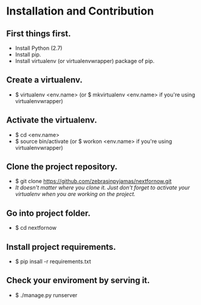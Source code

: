 # Installation and Contribution
## First things first.
- Install Python (2.7)
- Install pip.
- Install virtualenv (or virtualenvwrapper) package of pip.

## Create a virtualenv.
- $ virtualenv <env.name> (or $ mkvirtualenv <env.name> if you're using virtualenvwrapper)

## Activate the virtualenv.
- $ cd <env.name>
- $ source bin/activate (or $ workon <env.name> if you're using virtualenvwrapper)

## Clone the project repository. 
- $ git clone https://github.com/zebrasinpyjamas/nextfornow.git
- *It doesn't matter where you clone it. Just don't forget to activate your virtualenv when you are working on the project.*

## Go into project folder.
- $ cd nextfornow

## Install project requirements.
- $ pip insall -r requirements.txt

## Check your enviroment by serving it.
- $ ./manage.py runserver
